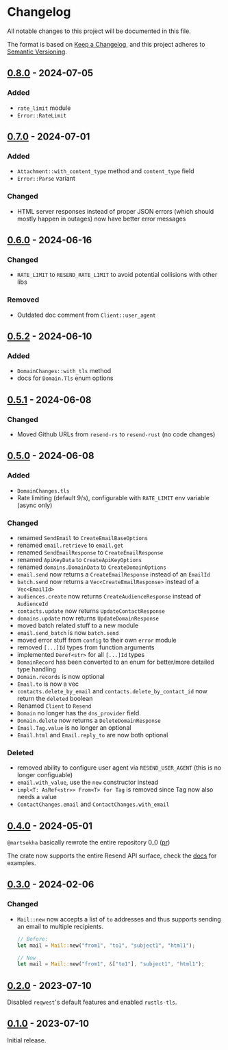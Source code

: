 # Changelog

All notable changes to this project will be documented in this file.

The format is based on [Keep a Changelog](https://keepachangelog.com/en/1.1.0/),
and this project adheres to
[Semantic Versioning](https://semver.org/spec/v2.0.0.html).

<!-- ## [Unreleased] -->

## [0.8.0] - 2024-07-05

### Added

- `rate_limit` module
- `Error::RateLimit`

## [0.7.0] - 2024-07-01

### Added

- `Attachment::with_content_type` method and `content_type` field
- `Error::Parse` variant

### Changed

- HTML server responses instead of proper JSON errors (which should mostly happen in outages)
  now have better error messages


## [0.6.0] - 2024-06-16

### Changed

- `RATE_LIMIT` to `RESEND_RATE_LIMIT` to avoid potential collisions with other libs

### Removed

- Outdated doc comment from `Client::user_agent`

## [0.5.2] - 2024-06-10

### Added

- `DomainChanges::with_tls` method
- docs for `Domain.Tls` enum options

## [0.5.1] - 2024-06-08

### Changed

- Moved Github URLs from `resend-rs` to `resend-rust` (no code changes)

## [0.5.0] - 2024-06-08

### Added

- `DomainChanges.tls`
- Rate limiting (default 9/s), configurable with `RATE_LIMIT` env variable (async only)

### Changed

- renamed `SendEmail` to `CreateEmailBaseOptions`
- renamed `email.retrieve` to `email.get`
- renamed `SendEmailResponse` to `CreateEmailResponse`
- renamed `ApiKeyData` to `CreateApiKeyOptions`
- renamed `domains.DomainData` to `CreateDomainOptions`
- `email.send` now returns a `CreateEmailResponse` instead of an `EmailId`
- `batch.send` now returns a `Vec<CreateEmailResponse>` instead of a `Vec<EmailId>`
- `audiences.create` now returns `CreateAudienceResponse` instead of `AudienceId`
- `contacts.update` now returns `UpdateContactResponse`
- `domains.update` now returns `UpdateDomainResponse`
- moved batch related stuff to a new module
- `email.send_batch` is now `batch.send`
- moved error stuff from `config` to their own `error` module
- removed `[...]Id` types from function arguments
- implemented `Deref<str>` for all `[...]Id` types
- `DomainRecord` has been converted to an enum for better/more detailed type handling
- `Domain.records` is now optional
- `Email.to` is now a vec
- `contacts.delete_by_email` and `contacts.delete_by_contact_id` now return the `deleted` boolean
- Renamed `Client` to `Resend`
- `Domain` no longer has the `dns_provider` field.
- `Domain.delete` now returns a `DeleteDomainResponse` 
- `Email.Tag.value` is no longer an optional
- `Email.html` and `Email.reply_to` are now both optional

### Deleted

- removed ability to configure user agent via `RESEND_USER_AGENT` (this is no longer configuable)
- `email.with_value`, use the `new` constructor instead
- `impl<T: AsRef<str>> From<T> for Tag` is removed since Tag now also needs a value
- `ContactChanges.email` and `ContactChanges.with_email`

## [0.4.0] - 2024-05-01

`@martsokha` basically rewrote the entire repository 0_0
([pr](https://github.com/resend/resend-rust/pull/1))

The crate now supports the entire Resend API surface, check the
[docs](https://docs.rs/resend-rs/latest/resend_rs/) for examples.

## [0.3.0] - 2024-02-06

### Changed

- `Mail::new` now accepts a list of `to` addresses and thus supports sending an
  email to multiple recipients.

  ```rs
  // Before:
  let mail = Mail::new("from1", "to1", "subject1", "html1");

  // Now
  let mail = Mail::new("from1", &["to1"], "subject1", "html1");
  ```

## [0.2.0] - 2023-07-10

Disabled `reqwest`'s default features and enabled `rustls-tls`.

## [0.1.0] - 2023-07-10

Initial release.

[0.8.0]: https://crates.io/crates/resend-rs/0.8.0
[0.7.0]: https://crates.io/crates/resend-rs/0.7.0
[0.6.0]: https://crates.io/crates/resend-rs/0.6.0
[0.5.2]: https://crates.io/crates/resend-rs/0.5.2
[0.5.1]: https://crates.io/crates/resend-rs/0.5.1
[0.5.0]: https://crates.io/crates/resend-rs/0.5.0
[0.4.0]: https://crates.io/crates/resend-rs/0.4.0
[0.3.0]: https://crates.io/crates/resend-rs/0.3.0
[0.2.0]: https://crates.io/crates/resend-rs/0.2.0
[0.1.0]: https://crates.io/crates/resend-rs/0.1.0
